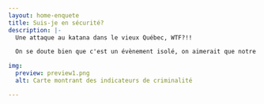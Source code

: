 ```yaml
---
layout: home-enquete
title: Suis-je en sécurité?
description: |-
  Une attaque au katana dans le vieux Québec, WTF?!!

  On se doute bien que c'est un évènement isolé, on aimerait que notre quartier soit sécuritaire. Qu'est-ce qu'en disent les données? D'ailleurs, à quels données faut-il se fier pour avoir un portrait juste de la réalité au-delà de nos préjugés et des faits divers?

img:
  preview: preview1.png
  alt: Carte montrant des indicateurs de criminalité

---
```

